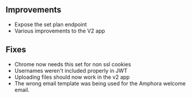 ## Improvements

- Expose the set plan endpoint
- Various improvements to the V2 app

## Fixes

- Chrome now needs this set for non ssl cookies
- Usernames weren't included properly in JWT
- Uploading files should now work in the v2 app
- The wrong email template was being used for the Amphora welcome email.
